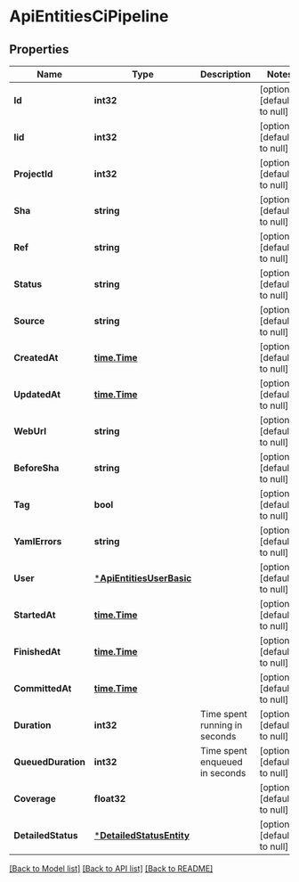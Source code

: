# ApiEntitiesCiPipeline

## Properties
Name | Type | Description | Notes
------------ | ------------- | ------------- | -------------
**Id** | **int32** |  | [optional] [default to null]
**Iid** | **int32** |  | [optional] [default to null]
**ProjectId** | **int32** |  | [optional] [default to null]
**Sha** | **string** |  | [optional] [default to null]
**Ref** | **string** |  | [optional] [default to null]
**Status** | **string** |  | [optional] [default to null]
**Source** | **string** |  | [optional] [default to null]
**CreatedAt** | [**time.Time**](time.Time.md) |  | [optional] [default to null]
**UpdatedAt** | [**time.Time**](time.Time.md) |  | [optional] [default to null]
**WebUrl** | **string** |  | [optional] [default to null]
**BeforeSha** | **string** |  | [optional] [default to null]
**Tag** | **bool** |  | [optional] [default to null]
**YamlErrors** | **string** |  | [optional] [default to null]
**User** | [***ApiEntitiesUserBasic**](API_Entities_UserBasic.md) |  | [optional] [default to null]
**StartedAt** | [**time.Time**](time.Time.md) |  | [optional] [default to null]
**FinishedAt** | [**time.Time**](time.Time.md) |  | [optional] [default to null]
**CommittedAt** | [**time.Time**](time.Time.md) |  | [optional] [default to null]
**Duration** | **int32** | Time spent running in seconds | [optional] [default to null]
**QueuedDuration** | **int32** | Time spent enqueued in seconds | [optional] [default to null]
**Coverage** | **float32** |  | [optional] [default to null]
**DetailedStatus** | [***DetailedStatusEntity**](DetailedStatusEntity.md) |  | [optional] [default to null]

[[Back to Model list]](../README.md#documentation-for-models) [[Back to API list]](../README.md#documentation-for-api-endpoints) [[Back to README]](../README.md)


